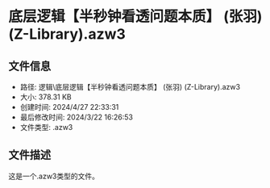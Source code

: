 ﻿# 底层逻辑【半秒钟看透问题本质】 (张羽) (Z-Library).azw3

## 文件信息
- 路径: 逻辑\底层逻辑【半秒钟看透问题本质】 (张羽) (Z-Library).azw3
- 大小: 378.31 KB
- 创建时间: 2024/4/27 22:33:31
- 最后修改时间: 2024/3/22 16:26:53
- 文件类型: .azw3

## 文件描述
这是一个.azw3类型的文件。

